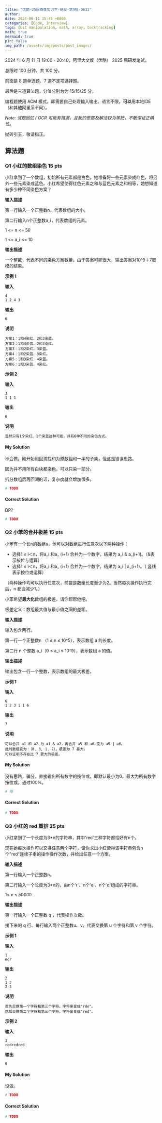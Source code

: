 ```yaml
---
title: "优酷-25届春季实习生-研发-第9批-0611"
author: 
date: 2024-06-11 15:45 +0800
categories: [Code, Interview]
tags: [bit manipulation, math, array, backtracking]
math: true
mermaid: true
pin: false
img_path: /assets/img/posts/post_images/
---
```


2024 年 6 月 11 日 19:00 - 20:40，阿里大文娱（优酷） 2025 届研发笔试。



总限时 100 分钟，共 100 分。



前面是 8 道单选题、7 道不定项选择题。



最后是三道算法题，分值分别为为 15/15/25 分。



编程题使用 ACM 模式，即需要自己处理输入输出。语言不限，**可以**用本地IDE（和其他阿里系不同）。



*Note: 试题回忆 / OCR 可能有错漏，且我的思路及解法较为笨拙，不敢保证正确性。*



抛砖引玉，敬请指正。

## 算法题

### Q1 小红的数组染色 15 pts

小红拿到了一个数组，初始所有元素都是白色，她准备将一些元素染成红色，将另外一些元素染成蓝色。小红希望使得红色元素之和与蓝色元素之和相等，她想知道有多少种不同染色方案？

**输入描述**

第一行输入一个正整数n，代表数组的大小。

第二行输入n个正整数a_i，代表数组的元素。

1 <= n <= 50

1 <= a_i <= 10

**输出描述**

一个整数，代表不同的染色方案数量。由于答案可能很大，输出答案对10^9＋7取模的结果。

**示例 1**

**输入**

```
4
1 2 4 3
```

**输出**

```
6
```

**说明**

```
方案1：1和4染红，2和3染蓝。
方案2：1和4染蓝，2和3染红。
方案3：1和2染红，3染蓝。
方案4：1和2染蓝，3染红。
方案5：1和3染红，4染蓝。
方案6：1和3染蓝，4染红。
```

**示例 2**

**输入**

```
3
1 1 1
```

**输出**

```
6
```

**说明**

```
显然只有1个染红、1个染蓝这种可能，共有6种不同的染色方式。
```



#### My Solution

不会做。刚开始用回溯找和为原数组和一半的子集，但这是错误思路。

因为并不用所有白块都染色，可以只染一部分。

拆分数组后再回溯的话，复杂度就会增加很多。

```python
# TODO
```

#### Correct Solution

DP?

```python
# TODO
```



### Q2 小苯的合并极差 15 pts

小苯有一个长n的数组a，他可以对数组进行任意次以下两种操作：

- 选择1 ≤ i＜n，将a_i 和a_ (i+1) 合并为一个数字，结果为 a_i & a_(i+1)。（&表示按位与运算）
- 选择1 ≤ i＜n，将a_i 和a_ (i+1) 合并为一个数字，结果为 a_i \| a_(i+1)。（ 竖线表示按位或运算）

（两种操作均可以执行任意次，前提是数组长度至少为2。当然每次操作执行完后，n 都会减少1。）

小苯希望**最大化**数组的极差，请你帮帮他吧。

极差定义：数组最大值与最小值之间的差距。

**输入描述**

输入包含两行。

第一行一个正整数n （1 ≤ n ≤ 10^5），表示数组 a 的长度。

第二行 n 个整数 a_i（0 ≤  a_i ≤ 10^9），表示数组 a 的值。

**输出描述**

输出包含一行一个整数，表示数组的最大极差。

**示例 1**

**输入**

```
6
1 2 3 1 1 6
```

**输出**

```
7
```

**说明**

```
可以合并 a1 和 a2 为 a1 & a2，再合并 a5 和 a6 变为 a5 | a6。
此时数组变为：｛0, 3, 1, 7｝，极差为 7 最大。
可以证明不存在比 7 更大的极差。
```

#### My Solution

没有思路，骗分。直接输出所有数字的按位或，即默认最小为0，最大为所有数字按位或。通过100%。

```python
# 略
```

#### Correct Solution

```python
# TODO
```



### Q3 小红的 red 重排 25 pts

小红拿到了一个长度为3*n的字符串，其中'red'三种字符都恰好有n个。

现在她每次操作可以交换任意两个字符，请你求出小红使得该字符串包含n个"red"连续子串的操作操作次数，并给出任意一个方案。

**输入描述**

第一行输入一个正整数n。

第二行输入一个长度为3*n的，由n个'r'、n个'e'、n个'd'组成的字符串。

1≤ n ≤ 50000

**输出描述**

第一行输入一个正整数 q ，代表操作次数。

接下来的 q 行、毎行输入两个正整数u、v，代表交换第 u 个字符和第 v 个字符。

**示例 1**

**输入**

```
1
edr
```

**输出**

```
2
1 3
2 3
```

**说明**

```
首先交换第一个字符和第三个字符，字符串变成"rde"。
然后交换第二个字符和第三个字符，字符串变成"red"。
```

**示例 2**

**输入**

```
3
redredred
```

**输出**

```
0
```



#### My Solution

没做。

```python
# TODO
```

#### Correct Solution

```python
# TODO
```

